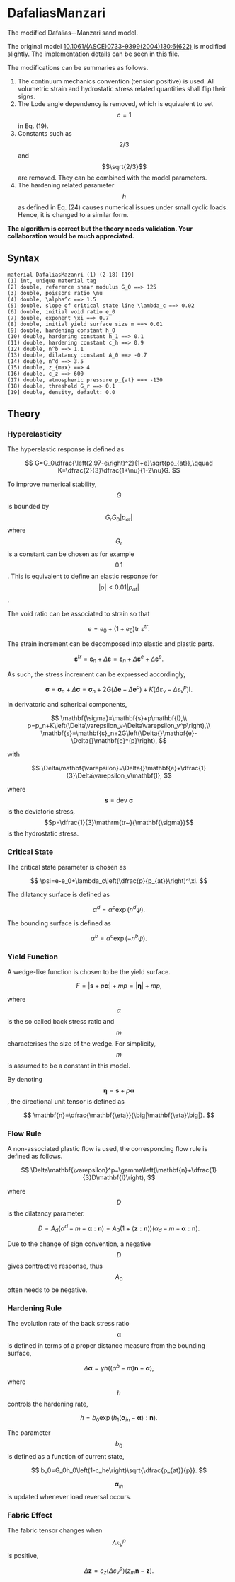 # DafaliasManzari

The modified Dafalias--Manzari sand model.

The original model [10.1061/(ASCE)0733-9399(2004)130:6(622)](https://doi.org/10.1061/(ASCE)0733-9399(2004)130:6(622)) is modified slightly. The implementation details can be seen in [this](DafaliasManzari.pdf) file.

The modifications can be summaries as follows.

1. The continuum mechanics convention (tension positive) is used. All volumetric strain and hydrostatic stress related quantities shall flip their signs.
2. The Lode angle dependency is removed, which is equivalent to set $$c=1$$ in Eq. (19).
3. Constants such as $$2/3$$ and $$\sqrt{2/3}$$ are removed. They can be combined with the model parameters.
4. The hardening related parameter $$h$$ as defined in Eq. (24) causes numerical issues under small cyclic loads. Hence, it is changed to a similar form.

 **The algorithm is correct but the theory needs validation. Your collaboration would be much appreciated.**

## Syntax

```
material DafaliasMazanri (1) (2-18) [19]
(1) int, unique material tag
(2) double, reference shear modulus G_0 ==> 125
(3) double, poissons ratio \nu
(4) double, \alpha^c ==> 1.5
(5) double, slope of critical state line \lambda_c ==> 0.02
(6) double, initial void ratio e_0
(7) double, exponent \xi ==> 0.7
(8) double, initial yield surface size m ==> 0.01
(9) double, hardening constant h_0
(10) double, hardening constant h_1 ==> 0.1
(11) double, hardening constant c_h ==> 0.9
(12) double, n^b ==> 1.1
(13) double, dilatancy constant A_0 ==> -0.7
(14) double, n^d ==> 3.5
(15) double, z_{max} ==> 4
(16) double, c_z ==> 600
(17) double, atmospheric pressure p_{at} ==> -130
(18) double, threshold G_r ==> 0.1
[19] double, density, default: 0.0
```

## Theory

### Hyperelasticity
The hyperelastic response is defined as

$$
G=G_0\dfrac{\left(2.97-e\right)^2}{1+e}\sqrt{pp_{at}},\qquad
K=\dfrac{2}{3}\dfrac{1+\nu}{1-2\nu}G.
$$

To improve numerical stability, $$G$$ is bounded by $$G_rG_0|p_{at}|$$ where $$G_r$$ is a constant can be chosen as for example $$0.1$$. This is equivalent to define an elastic response for $$|p|<0.01|p_{at}|$$.

The void ratio can be associated to strain so that

$$
e=e_0+\left(1+e_0\right)\mathrm{tr~}{\varepsilon^{tr}}.
$$

The strain increment can be decomposed into elastic and plastic parts.

$$
\mathbf{\varepsilon}^{tr}=\mathbf{\varepsilon}_n+\Delta\mathbf{\varepsilon}=\mathbf{\varepsilon}_n+\Delta\mathbf{\varepsilon}^{e}+\Delta\mathbf{\varepsilon}^{p}.
$$

As such, the stress increment can be expressed accordingly,

$$
\mathbf{\sigma}=\mathbf{\sigma}_n+\Delta\mathbf{\sigma}=\mathbf{\sigma}_n+2G\left(\Delta{}\mathbf{e}-\Delta{}\mathbf{e}^{p}\right)+K\left(\Delta\varepsilon_v-\Delta\varepsilon_v^p\right)\mathbf{I}.
$$

In derivatoric and spherical components,

$$
\mathbf{\sigma}=\mathbf{s}+p\mathbf{I},\\
p=p_n+K\left(\Delta\varepsilon_v-\Delta\varepsilon_v^p\right),\\
\mathbf{s}=\mathbf{s}_n+2G\left(\Delta{}\mathbf{e}-\Delta{}\mathbf{e}^{p}\right),
$$

with

$$
\Delta\mathbf{\varepsilon}=\Delta{}\mathbf{e}+\dfrac{1}{3}\Delta\varepsilon_v\mathbf{I},
$$

where $$\mathbf{s}=\mathrm{dev~}{\mathbf{\sigma}}$$ is the deviatoric stress, $$p=\dfrac{1}{3}\mathrm{tr~}{\mathbf{\sigma}}$$ is the hydrostatic stress.

### Critical State
The critical state parameter is chosen as

$$
\psi=e-e_0+\lambda_c\left(\dfrac{p}{p_{at}}\right)^\xi.
$$

The dilatancy surface is defined as

$$
\alpha^d=\alpha^c\exp\left(n^d\psi\right).
$$

The bounding surface is defined as

$$
\alpha^b=\alpha^c\exp\left(-n^b\psi\right).
$$

### Yield Function
A wedge-like function is chosen to be the yield surface.

$$
F=\big|\mathbf{s}+p\mathbf{\alpha}\big|+mp=\big|\mathbf{\eta}\big|+mp,
$$

where $$\alpha$$ is the so called back stress ratio and $$m$$ characterises the size of the wedge. For simplicity, $$m$$ is assumed to be a constant in this model.

By denoting $$\mathbf{\eta}=\mathbf{s}+p\mathbf{\alpha}$$, the directional unit tensor is defined as

$$
\mathbf{n}=\dfrac{\mathbf{\eta}}{\big|\mathbf{\eta}\big|}.
$$

### Flow Rule
A non-associated plastic flow is used, the corresponding flow rule is defined as follows.

$$
\Delta\mathbf{\varepsilon}^p=\gamma\left(\mathbf{n}+\dfrac{1}{3}D\mathbf{I}\right),
$$

where $$D$$ is the dilatancy parameter.

$$
D=A_d\left(\alpha^d-m-\mathbf{\alpha}:\mathbf{n}\right)=A_0\left(1+\left\langle\mathbf{z}:\mathbf{n}\right\rangle\right)\left(\alpha_d-m-\mathbf{\alpha}:\mathbf{n}\right).
$$

Due to the change of sign convention, a negative $$D$$ gives contractive response, thus $$A_0$$ often needs to be negative.

### Hardening Rule
The evolution rate of the back stress ratio $$\mathbf{\alpha}$$ is defined in terms of a proper distance measure from the bounding surface,

$$
\Delta\mathbf{\alpha}=\gamma{}h\left(\left(\alpha^b-m\right)\mathbf{n}-\mathbf{\alpha}\right),
$$

where $$h$$ controls the hardening rate,

$$
h=b_0\exp\left(h_1\left(\mathbf{\alpha}_{in}-\mathbf{\alpha}\right):\mathbf{n}\right).
$$

The parameter $$b_0$$ is defined as a function of current state,

$$
b_0=G_0h_0\left(1-c_he\right)\sqrt{\dfrac{p_{at}}{p}}.
$$

$$\mathbf{\alpha}_{in}$$ is updated whenever load reversal occurs.

### Fabric Effect

The fabric tensor changes when $$\Delta\varepsilon^p_v$$ is positive,

$$
\Delta\mathbf{z}=c_z\left\langle\Delta\varepsilon^p_v\right\rangle\left(z_m\mathbf{n}-\mathbf{z}\right).
$$